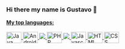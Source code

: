 ### Hi there my name is Gustavo 👋

<div align="center">
  <a href="https://github.com/gustavoo01">
  <!-- <img height="180em" src="https://github-readme-stats.vercel.app/api?username=gustavoo01&show_icons=true&theme=gruvbox&include_all_commits=true&count_private=true"/> -->
</div>
  <b>My top languages:</b>
<div style="display: inline_block"><br>
  <img align="center" alt="Java" height="30" width="40" src="https://cdn.jsdelivr.net/gh/devicons/devicon/icons/java/java-original.svg"/>
  <img align="center" alt="Android Studio" height="30" width="40" src="https://cdn.jsdelivr.net/gh/devicons/devicon/icons/androidstudio/androidstudio-original.svg" />
  <img src="https://cdn.jsdelivr.net/gh/devicons/devicon/icons/flutter/flutter-original.svg" />     
  <img align="center" alt="PHP" height="30" width="40" src="https://cdn.jsdelivr.net/gh/devicons/devicon/icons/php/php-original.svg"/>
  <img src="https://cdn.jsdelivr.net/gh/devicons/devicon/icons/laravel/laravel-plain-wordmark.svg" />
  <img align="center" alt="Javascript" height="30" width="40" src="https://cdn.jsdelivr.net/gh/devicons/devicon/icons/javascript/javascript-original.svg"hthtm/>
  <img align="center" alt="HTML" height="30" width="40" src="https://cdn.jsdelivr.net/gh/devicons/devicon/icons/html5/html5-original.svg"/>
  <img align="center" alt="CSS" height="30" width="40" src="https://cdn.jsdelivr.net/gh/devicons/devicon/icons/css3/css3-original.svg" />
</div>
